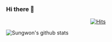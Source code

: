 ### Hi there 👋

<div align=center>
	
[![Hits](https://hits.seeyoufarm.com/api/count/incr/badge.svg?url=https%3A%2F%2Fgithub.com%2Fsungwon-097)](https://hits.seeyoufarm.com)
	
</div>

![Sungwon's github stats](https://github-readme-stats.vercel.app/api?username=sungwon-097&show_icons=true&theme=tokyonight)
